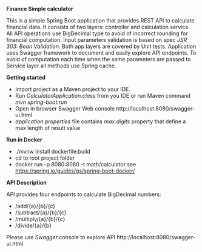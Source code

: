 **Finance Simple calculator**

This is a simple Spring Boot application that provides REST API 
to calculate financial data. It consists of two layers: controller and
calculation service. All API operations use BigDecimal type to avoid
of incorrect rounding for financial computation. Input parameters
validation is based on spec _JSR 303: Bean Validation_. Both app layers
are covered by Unit tests. Application uses Swagger framework to document 
and easily explore API endpoints. To avoid of computation each time when 
the same parameters are passed to Service layer all methods use Spring cache. 

**Getting started**

- Import project as a Maven project to your IDE.
- Run _CalculatorApplication.class_ from you IDE
or run Maven command _mvn spring-boot:run_
- Open in browser Swagger Web console http://localhost:8080/swagger-ui.html
- _application.properties_ file contains _max.digits_ property that define a max length of result value

**Run in Docker**
- ./mvnw install dockerfile:build
- cd to root project folder
- docker run -p 8080:8080 -t math/calculator
see https://spring.io/guides/gs/spring-boot-docker/

**API Description**

API provides four endpoints to calculate BigDecimal numbers:
- /add/{a}/{b}/{c}
- /subtract/{a}/{b}/{c}
- /multiply/{a}/{b}/{c}
- /divide/{a}/{b}


Please use _Swagger_ console to explore API http://localhost:8080/swagger-ui.html
